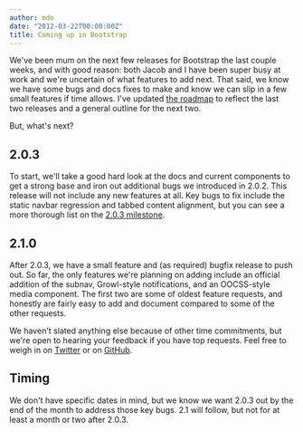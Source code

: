 ```yaml
---
author: mdo
date: "2012-03-22T00:00:00Z"
title: Coming up in Bootstrap
---
```


We've been mum on the next few releases for Bootstrap the last couple weeks, and with good reason: both Jacob and I have been super busy at work and we're uncertain of what features to add next. That said, we know we have some bugs and docs fixes to make and know we can slip in a few small features if time allows. I've updated [the roadmap](https://github.com/twbs/bootstrap/wiki/Roadmap) to reflect the last two releases and a general outline for the next two.

But, what's next?

## 2.0.3

To start, we'll take a good hard look at the docs and current components to get a strong base and iron out additional bugs we introduced in 2.0.2. This release will not include any new features at all. Key bugs to fix include the static navbar regression and tabbed content alignment, but you can see a more thorough list on the [2.0.3 milestone](https://github.com/twbs/bootstrap/issues?milestone=10&q=is%3Aopen).

## 2.1.0

After 2.0.3, we have a small feature and (as required) bugfix release to push out. So far, the only features we're planning on adding include an official addition of the subnav, Growl-style notifications, and an OOCSS-style media component. The first two are some of oldest feature requests, and honestly are fairly easy to add and document compared to some of the other requests.

We haven't slated anything else because of other time commitments, but we're open to hearing your feedback if you have top requests. Feel free to weigh in on [Twitter](https://twitter.com/getbootstrap) or on [GitHub](https://github.com/twbs/bootstrap).

## Timing

We don't have specific dates in mind, but we know we want 2.0.3 out by the end of the month to address those key bugs. 2.1 will follow, but not for at least a month or two after 2.0.3.
